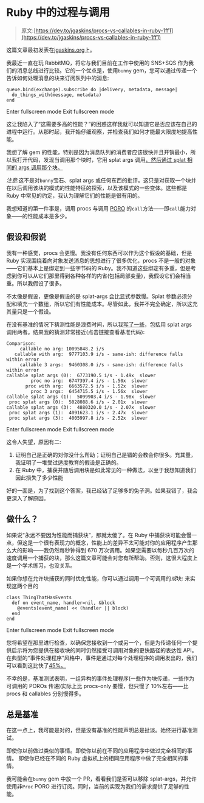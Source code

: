 # Ruby 中的过程与调用

> 原文:[https://dev.to/jgaskins/procs-vs-callables-in-ruby-1ff1](https://dev.to/jgaskins/procs-vs-callables-in-ruby-1ff1)

这篇文章最初发表在[jgaskins.org](http://jgaskins.org/blog/2018/09/04/procs-vs-callables-in-ruby)上。

我最近一直在玩 RabbitMQ，将它与我们目前在工作中使用的 SNS+SQS 作为我们的消息总线进行比较。它的一个优点是，使用`bunny` gem，您可以通过传递一个告诉如何处理消息的块来订阅队列中的消息:

```
queue.bind(exchange).subscribe do |delivery, metadata, message|
  do_things_with(message, metadata)
end 
```

Enter fullscreen mode Exit fullscreen mode

这让我陷入了“这需要多高的性能？”的困惑这样我就可以知道它是否应该在自己的进程中运行。从那时起，我开始仔细观察，并检查我们如何才能最大限度地提高性能。

我想了解 gem 的性能，特别是因为消息队列的消费者应该很快并且开销最小，所以我打开代码，发现当调用那个块时，它用 splat args 调用[，然后通过 splat 相同的 args 调用那个块。](https://github.com/ruby-amqp/bunny/blob/2f5b35530c6415b9f0e061586b09755ba0ae1e74/lib/bunny/consumer.rb#L55-L57)

*注意*:这不是对`bunny`宝石、splat args 或任何东西的批评。这只是对获取一个块并在以后调用该块的模式的性能特征的探索，以及该模式的一些变体。这些都是 Ruby 中常见的约定，我认为理解它们的性能是很有用的。

我想知道的第一件事是，调用 procs 与调用 [PORO](http://blog.jayfields.com/2007/10/ruby-poro.html) 的`call`方法——即`call`能力对象——的性能成本是多少。

## 假设和假说

我有一种感觉，procs 会更慢。我没有任何东西可以作为这个假设的基础，但是 Ruby 实现围绕着向对象发送消息的思想进行了很多优化，procs 不是一般的对象——它们基本上是绑定到一些字节码的 Ruby。我不知道这些绑定有多重，但是考虑到你可以从它们那里得到各种各样的内省(包括局部变量)，我假设它们会相当重。所以我假设了很多。

不太像是假设，更像是假设的是 splat-args 会比显式参数慢。Splat 参数必须分配和填充一个数组，所以它们有性能成本。尽管如此，我并不完全确定，所以这充其量只是一个假设。

在没有基准的情况下猜测性能是浪费时间，所以我[写了一些](https://gist.github.com/jgaskins/06d50b7723090c60e64b5af436fb6436)，包括用 splat args 调用两者。结果我的猜测非常接近(点击链接查看基准代码):

```
Comparison:
     callable no arg: 10095848.2 i/s
   callable with arg:  9777103.9 i/s - same-ish: difference falls within error
     callable 3 args:  9460308.0 i/s - same-ish: difference falls within error
callable splat args (0):  6773190.5 i/s - 1.49x  slower
         proc no arg:  6747397.4 i/s - 1.50x  slower
       proc with arg:  6663572.5 i/s - 1.52x  slower
         proc 3 args:  6454715.5 i/s - 1.56x  slower
callable splat args (1):  5099903.4 i/s - 1.98x  slower
 proc splat args (0):  5028088.6 i/s - 2.01x  slower
callable splat args (3):  4880320.0 i/s - 2.07x  slower
 proc splat args (1):  4091623.1 i/s - 2.47x  slower
 proc splat args (3):  4005997.8 i/s - 2.52x  slower 
```

Enter fullscreen mode Exit fullscreen mode

这令人失望，原因有二:

1.  证明自己是正确的对你没什么帮助；证明自己是错的会教会你很多。充其量，我证明了一堆受过适度教育的假设是正确的。
2.  在 Ruby 中，捕获并随后调用块是如此常见的一种做法，以至于我想知道我们因此损失了多少性能

好的一面是，为了找到这个答案，我已经钻了足够多的兔子洞。如果我错了，我会更深入了解原因。

## 做什么？

如果说“永远不要因为性能而捕获块”，那就太傻了。在 Ruby 中捕获块可能会慢一点，但这是一个很有表现力的概念，性能上的差异不太可能对你的应用程序产生那么大的影响——我仍然每秒钟得到 670 万次调用。如果您需要以每秒几百万次的速度调用一个捕获的块，那么这篇文章可能会对您有所帮助。否则，这很大程度上是一个学术练习，也没关系。

如果你想在允许块捕获的同时优化性能，你可以通过调用一个可调用的*或*块:
来实现这两个目的

```
class ThingThatHasEvents
  def on event_name, handler=nil, &block
    @events[event_name] << (handler || block)
  end
end 
```

Enter fullscreen mode Exit fullscreen mode

您将希望在那里进行检查，以确保您接收到一个或另一个，但是为传递任何一个提供启示将为您提供在接收块的同时仍然接受可调用对象的更快路径的表达性 API。在典型的“事件处理程序”风格中，事件是通过对每个处理程序的调用发出的，我们可以看到这比快了[45%。](https://gist.github.com/jgaskins/e493f7f87f05e9c96cfcb289d0c0fa12)

不幸的是，基准测试表明，一组异构的事件处理程序(一些作为块传递，一些作为可调用的 POROs 传递)实际上比 procs-only 要慢，但只慢了 10%左右——比 procs 和 callables 分别慢得多。

## 总是基准

在这一点上，我可能是对的，但是没有基准的性能声明总是扯淡。始终进行基准测试。

即使你以前做过类似的事情。即使你以前在不同的应用程序中做过完全相同的事情。
即使你已经在不同的 Ruby 虚拟机上的相同应用程序中做了完全相同的事情。

我可能会在`bunny` gem 中放一个 PR，看看我们是否可以移除 splat-args，并允许使用非`Proc` PORO 进行订阅。同时，当前的实现为我们的需求提供了足够的性能。